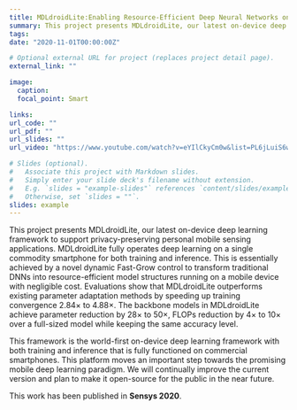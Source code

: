 ```yaml
---
title: MDLdroidLite:Enabling Resource-Efficient Deep Neural Networks on Mobile Devices
summary: This project presents MDLdroidLite, our latest on-device deep learning framework to support privacy-preserving personal mobile sensing applications.
tags:
date: "2020-11-01T00:00:00Z"

# Optional external URL for project (replaces project detail page).
external_link: ""

image:
  caption:
  focal_point: Smart

links:
url_code: ""
url_pdf: ""
url_slides: ""
url_video: "https://www.youtube.com/watch?v=eYIlCkyCm0w&list=PL6jLuiS6wP5ZwAn_KFmmVa3llApWWLxOv&index=2"

# Slides (optional).
#   Associate this project with Markdown slides.
#   Simply enter your slide deck's filename without extension.
#   E.g. `slides = "example-slides"` references `content/slides/example-slides.md`.
#   Otherwise, set `slides = ""`.
slides: example
---
```

This project presents MDLdroidLite, our latest on-device deep learning framework to support privacy-preserving personal mobile sensing applications. MDLdroidLite fully operates deep learning on a single commodity smartphone for both training and inference. This is essentially achieved by a novel dynamic Fast-Grow control to transform traditional DNNs into resource-efficient model structures running on a mobile device with negligible cost. Evaluations show that MDLdroidLite outperforms existing parameter adaptation methods by speeding up training convergence 2.84× to 4.88×. The backbone models in MDLdroidLite achieve parameter reduction by 28× to 50×, FLOPs reduction by 4× to 10× over a full-sized model while keeping the same accuracy level.

This framework is the world-first on-device deep learning framework with both training and inference that is fully functioned on commercial smartphones. This platform moves an important step towards the promising mobile deep learning paradigm. We will continually improve the current version and plan to make it open-source for the public in the near future.  

This work has been published in **Sensys 2020**.

